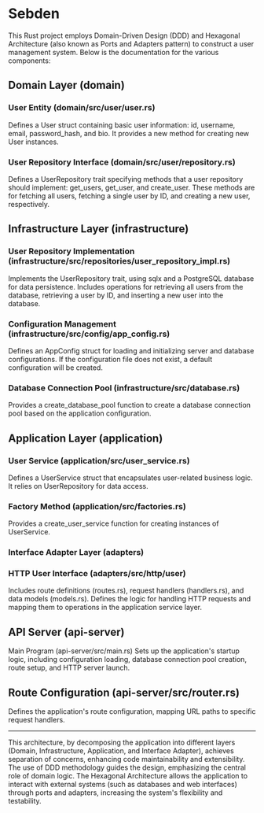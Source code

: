# Sebden

This Rust project employs Domain-Driven Design (DDD) and Hexagonal Architecture (also known as Ports and Adapters pattern) to construct a user management system. Below is the documentation for the various components:
## Domain Layer (domain)
### User Entity (domain/src/user/user.rs)
Defines a User struct containing basic user information: id, username, email, password_hash, and bio. It provides a new method for creating new User instances.
### User Repository Interface (domain/src/user/repository.rs)
Defines a UserRepository trait specifying methods that a user repository should implement: get_users, get_user, and create_user. These methods are for fetching all users, fetching a single user by ID, and creating a new user, respectively.
## Infrastructure Layer (infrastructure)
### User Repository Implementation (infrastructure/src/repositories/user_repository_impl.rs)
Implements the UserRepository trait, using sqlx and a PostgreSQL database for data persistence. Includes operations for retrieving all users from the database, retrieving a user by ID, and inserting a new user into the database.
### Configuration Management (infrastructure/src/config/app_config.rs)
Defines an AppConfig struct for loading and initializing server and database configurations. If the configuration file does not exist, a default configuration will be created.
### Database Connection Pool (infrastructure/src/database.rs)
Provides a create_database_pool function to create a database connection pool based on the application configuration.
## Application Layer (application)
### User Service (application/src/user_service.rs)
Defines a UserService struct that encapsulates user-related business logic. It relies on UserRepository for data access.
### Factory Method (application/src/factories.rs)
Provides a create_user_service function for creating instances of UserService.
### Interface Adapter Layer (adapters)
### HTTP User Interface (adapters/src/http/user)
Includes route definitions (routes.rs), request handlers (handlers.rs), and data models (models.rs). Defines the logic for handling HTTP requests and mapping them to operations in the application service layer.
## API Server (api-server)
Main Program (api-server/src/main.rs)
Sets up the application's startup logic, including configuration loading, database connection pool creation, route setup, and HTTP server launch.
## Route Configuration (api-server/src/router.rs)
Defines the application's route configuration, mapping URL paths to specific request handlers.

---
This architecture, by decomposing the application into different layers (Domain, Infrastructure, Application, and Interface Adapter), achieves separation of concerns, enhancing code maintainability and extensibility. The use of DDD methodology guides the design, emphasizing the central role of domain logic. The Hexagonal Architecture allows the application to interact with external systems (such as databases and web interfaces) through ports and adapters, increasing the system's flexibility and testability.